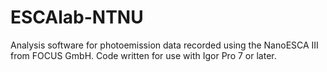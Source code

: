 # ESCAlab-NTNU
Analysis software for photoemission data recorded using the NanoESCA III from FOCUS GmbH. Code written for use with Igor Pro 7 or later.
